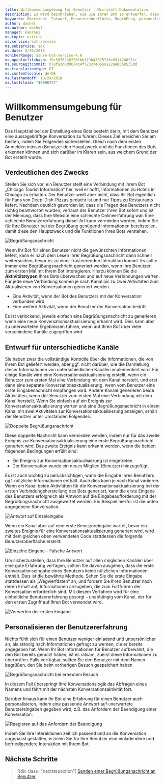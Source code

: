 ```yaml
---
title: Willkommensumgebung für Benutzer | Microsoft-Dokumentation
description: Es wird beschrieben, wie Sie Ihren Bot so entwerfen, dass eine einladende Benutzerumgebung geschaffen wird.
keywords: Übersicht, Entwurf, Benutzeroberfläche, Begrüßung, personalisierte Benutzeroberfläche
author: dashel
ms.author: dashel
manager: kamrani
ms.topic: article
ms.service: bot-service
ms.subservice: sdk
ms.date: 8/30/2018
monikerRange: azure-bot-service-4.0
ms.openlocfilehash: f9c58762e0733fbb379b43375710e651424095fc
ms.sourcegitcommit: b78fe3d8dd604c4f7233740658a229e85b8535dd
ms.translationtype: HT
ms.contentlocale: de-DE
ms.lasthandoff: 10/24/2018
ms.locfileid: "49998747"
---
```

# <a name="welcoming-the-user"></a>Willkommensumgebung für Benutzer

Das Hauptziel bei der Erstellung eines Bots besteht darin, mit dem Benutzer eine aussagekräftige Konversation zu führen. Dieses Ziel erreichen Sie am besten, indem Sie Folgendes sicherstellen: Gleich nach dem ersten Anmelden müssen Benutzer den Hauptzweck und die Funktionen des Bots erkennen können und sich darüber im Klaren sein, aus welchem Grund der Bot erstellt wurde.

## <a name="show-your-purpose"></a>Verdeutlichen des Zwecks

Stellen Sie sich vor, ein Benutzer stellt eine Verbindung mit Ihrem Bot „Chicago Tourist Information“ her, weil er hofft, Informationen zu Hotels in Chicago zu erhalten. Der Benutzer weiß aber nicht, dass Ihr Bot eigentlich für Fans von Deep-Dish-Pizzas gedacht ist und nur Tipps zu Restaurants liefert. Nachdem deutlich geworden ist, dass die Fragen des Benutzers nicht richtig beantwortet wurden, verlässt der Benutzer Ihren Bot sofort und ist der Meinung, dass Ihre Website eine schlechte Onlineerfahrung war. Eine schlechte Benutzererfahrung dieser Art kann vermieden werden, indem Sie für Ihre Benutzer bei der Begrüßung genügend Informationen bereitstellen, damit diese den Hauptzweck und die Funktionen Ihres Bots verstehen. 

![Begrüßungsnachricht](./media/welcome_message.png)

Wenn Ihr Bot für einen Benutzer nicht die gewünschten Informationen liefert, kann er nach dem Lesen Ihrer Begrüßungsnachricht dann schnell weitersuchen, bevor es zu einer frustrierenden Interaktion kommt.
Es sollte immer eine Begrüßungsnachricht generiert werden, wenn Ihre Benutzer zum ersten Mal mit Ihrem Bot interagieren. Hierzu können Sie die **Aktivitätstypen** Ihres Bots überwachen und auf neue Verbindungen warten. Für jede neue Verbindung können je nach Kanal bis zu zwei Aktivitäten zum Aktualisieren von Konversationen generiert werden.

- Eine Aktivität, wenn der Bot des Benutzers mit der Konversation verbunden wird.
- Eine weitere Aktivität, wenn der Benutzer der Konversation beitritt.

Es ist verlockend, jeweils einfach eine Begrüßungsnachricht zu generieren, wenn eine neue Konversationsaktualisierung erkannt wird. Dies kann aber zu unerwarteten Ergebnissen führen, wenn auf Ihren Bot über viele verschiedene Kanäle zugegriffen wird.

## <a name="design-for-different-channels"></a>Entwurf für unterschiedliche Kanäle

Sie haben zwar die vollständige Kontrolle über die Informationen, die von Ihrem Bot geliefert werden, aber ggf. nicht darüber, wie die Darstellung dieser Informationen von unterschiedlichen Kanälen implementiert wird. Für einige Kanäle wird eine Konversationsaktualisierung erstellt, wenn ein Benutzer zum ersten Mal eine Verbindung mit dem Kanal herstellt, und erst dann eine separate Konversationsaktualisierung, wenn vom Benutzer eine erste Eingabenachricht empfangen wird. Andere Kanäle generieren beide Aktivitäten, wenn der Benutzer zum ersten Mal eine Verbindung mit dem Kanal herstellt. Wenn Sie einfach auf ein Ereignis zur Konversationsaktualisierung warten und eine Begrüßungsnachricht in einem Kanal mit zwei Aktivitäten zur Konversationsaktualisierung anzeigen, erhält der Benutzer unter Umständen Folgendes:

![Doppelte Begrüßungsnachricht](./media/double_welcome_message.png)

Diese doppelte Nachricht kann vermieden werden, indem nur für das zweite Ereignis zur Konversationsaktualisierung eine erste Begrüßungsnachricht generiert wird. Das zweite Ereignis kann erkannt werden, wenn die beiden folgenden Bedingungen erfüllt sind:
- Ein Ereignis zur Konversationsaktualisierung ist eingetreten.
- Der Konversation wurde ein neues Mitglied (Benutzer) hinzugefügt.

Es ist auch wichtig zu berücksichtigen, wann die Eingabe Ihres Benutzers ggf. nützliche Informationen enthält. Auch dies kann je nach Kanal variieren. Wenn ein Kanal beide Aktivitäten für die Konversationsaktualisierung bei der ersten Verbindungsherstellung des Bots generiert, kann die erste Eingabe des Benutzers erfolgreich als Antwort auf die Eingabeaufforderung mit der Begrüßungsnachricht ausgewertet werden. Ein Beispiel hierfür ist die unten angegebene Konversation.

![Antwort auf Einzeleingabe](./media/single_input_response.png)

Wenn ein Kanal aber auf eine erste Benutzereingabe wartet, bevor ein zweites Ereignis für eine Konversationsaktualisierung generiert wird, wird mit dem gleichen oben verwendeten Code stattdessen die folgende Benutzeroberfläche erstellt:

![Einzelne Eingabe – Falsche Antwort](./media/single_input_wrong_response.png)

Um sicherzustellen, dass Ihre Benutzer auf allen möglichen Kanälen über eine gute Erfahrung verfügen, sollten Sie davon ausgehen, dass die erste Konversationseingabe eines Benutzers keine nützlichen Informationen enthält. Dies ist die bewährte Methode. Sehen Sie die erste Eingabe stattdessen als „Wegwerfdaten“ an, und fordern Sie Ihren Benutzer nach deren Erhalt auf, Informationen anzugeben, die zum Fortführen der Konversation erforderlich sind. Mit diesem Verfahren wird für eine einheitliche Benutzererfahrung gesorgt – unabhängig vom Kanal, der für den ersten Zugriff auf Ihren Bot verwendet wird.

![Verwerfen der ersten Eingabe](./media/no_first_input_response.png)

## <a name="personalize-the-user-experience"></a>Personalisieren der Benutzererfahrung

Nichts fühlt sich für einen Benutzer weniger einladend und unpersönlicher an, als ständig nach Informationen gefragt zu werden, die er bereits angegeben hat. Wenn Ihr Bot Informationen für Benutzer aufbewahrt, die den Bot bereits genutzt haben, ist es ratsam, zuerst diese Informationen zu überprüfen. Falls verfügbar, sollten Sie den Benutzer mit dem Namen begrüßen, den Sie beim vorherigen Besuch gespeichert haben. 

![Begrüßungsnachricht bei erneutem Besuch](./media/welcome_back.png)

In diesem Fall überspringt Ihre Konversationslogik das Abfragen eines Namens und fährt mit der nächsten Konversationsaktivität fort.

Darüber hinaus kann Ihr Bot eine Erfahrung für einen Benutzer auch personalisieren, indem eine passende Antwort auf unerwartete Benutzereingaben gegeben wird, z.B. das Anfordern der Beendigung einer Konversation.

![Reagieren auf das Anfordern der Beendigung](./media/respond_to_exit.png)

Indem Sie Ihre Interaktionen zeitlich passend und an die Konversation angepasst gestalten, erzielen Sie für Ihre Benutzer eine einladendere und befriedigendere Interaktion mit Ihrem Bot.

## <a name="next-steps"></a>Nächste Schritte
> [!div class="nextstepaction"]
> [Senden einer Begrüßungsnachricht an Benutzer](bot-builder-send-welcome-message.md)
